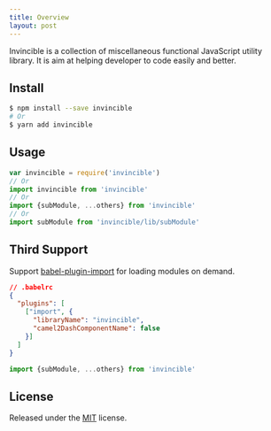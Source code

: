 ```yaml
---
title: Overview
layout: post
---
```


Invincible is a collection of miscellaneous functional JavaScript utility library. It is aim at helping developer to code easily and better.

## Install

``` bash
$ npm install --save invincible
# Or
$ yarn add invincible
```

## Usage

``` js
var invincible = require('invincible')
// Or
import invincible from 'invincible'
// Or
import {subModule, ...others} from 'invincible'
// Or
import subModule from 'invincible/lib/subModule'
```

## Third Support

Support [babel-plugin-import](https://github.com/ant-design/babel-plugin-import) for loading modules on demand.

``` json
// .babelrc
{
  "plugins": [
    ["import", {
      "libraryName": "invincible",
      "camel2DashComponentName": false
    }]
  ]
}
```

``` js
import {subModule, ...others} from 'invincible'
```

## License

Released under the [MIT](https://github.com/chikara-chan/invincible/blob/dev/LICENSE) license.
